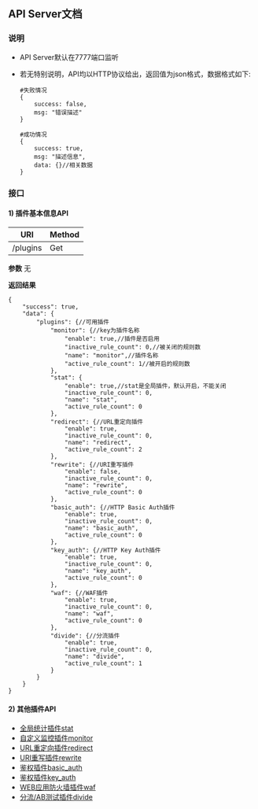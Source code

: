 ## API Server文档

### 说明

- API Server默认在7777端口监听
- 若无特别说明，API均以HTTP协议给出，返回值为json格式，数据格式如下:

	```
	#失败情况
	{
        success: false,
        msg: "错误描述"
    }

    #成功情况
    {
        success: true,
        msg: "描述信息",
        data: {}//相关数据
    }
	```

### 接口

#### 1) 插件基本信息API

URI                 | Method 
------------------- | ---- 
/plugins            | Get 

**参数** 
无 

**返回结果**  

```
{
	"success": true,
    "data": {
        "plugins": {//可用插件
            "monitor": {//key为插件名称
                "enable": true,//插件是否启用
                "inactive_rule_count": 0,//被关闭的规则数
                "name": "monitor",//插件名称
                "active_rule_count": 1//被开启的规则数
            },
            "stat": {
                "enable": true,//stat是全局插件，默认开启，不能关闭
                "inactive_rule_count": 0,
                "name": "stat",
                "active_rule_count": 0
            },
            "redirect": {//URL重定向插件
                "enable": true,
                "inactive_rule_count": 0,
                "name": "redirect",
                "active_rule_count": 2
            },
            "rewrite": {//URI重写插件
                "enable": false,
                "inactive_rule_count": 0,
                "name": "rewrite",
                "active_rule_count": 0
            },
            "basic_auth": {//HTTP Basic Auth插件
                "enable": true,
                "inactive_rule_count": 0,
                "name": "basic_auth",
                "active_rule_count": 0
            },
            "key_auth": {//HTTP Key Auth插件
                "enable": true,
                "inactive_rule_count": 0,
                "name": "key_auth",
                "active_rule_count": 0
            },
            "waf": {//WAF插件
                "enable": true,
                "inactive_rule_count": 0,
                "name": "waf",
                "active_rule_count": 0
            },
            "divide": {//分流插件
                "enable": true,
                "inactive_rule_count": 0,
                "name": "divide",
                "active_rule_count": 1
            }
        }
    }
}
```



#### 2) 其他插件API

- [全局统计插件stat](./stat_plugin.md)
- [自定义监控插件monitor](./monitor_plugin.md)
- [URL重定向插件redirect](./redirect_plugin.md)
- [URI重写插件rewrite](./rewrite_plugin.md)
- [鉴权插件basic_auth](./basic_auth_plugin.md)
- [鉴权插件key_auth](./key_auth_plugin.md)
- [WEB应用防火墙插件waf](./waf_plugin.md)
- [分流/AB测试插件divide](./divide_plugin.md)

